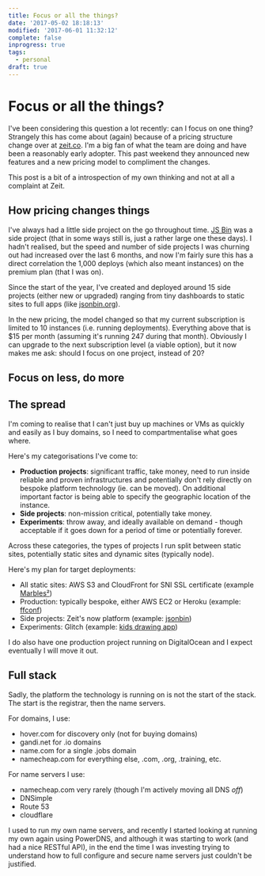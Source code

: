```yaml
---
title: Focus or all the things?
date: '2017-05-02 18:18:13'
modified: '2017-06-01 11:32:12'
complete: false
inprogress: true
tags:
  - personal
draft: true
---
```

# Focus or all the things?

I've been considering this question a lot recently: can I focus on one thing? Strangely this has come about (again) because of a pricing structure change over at [zeit.co](https://zeit.co). I'm a big fan of what the team are doing and have been a reasonably early adopter. This past weekend they announced new features and a new pricing model to compliment the changes.

This post is a bit of a introspection of my own thinking and not at all a complaint at Zeit.

<!--more-->

## How pricing changes things

I've always had a little side project on the go throughout time. [JS Bin](https://jsbin.com) was a side project (that in some ways still is, just a rather large one these days). I hadn't realised, but the speed and number of side projects I was churning out had increased over the last 6 months, and now I'm fairly sure this has a direct correlation the 1,000 deploys (which also meant instances) on the premium plan (that I was on).

Since the start of the year, I've created and deployed around 15 side projects (either new or upgraded) ranging from tiny dashboards to static sites to full apps (like [jsonbin.org](https://jsonbin.org)).

In the new pricing, the model changed so that my current subscription is limited to 10 instances (i.e. running deployments). Everything above that is $15 per month (assuming it's running 247 during that month). Obviously I can upgrade to the next subscription level (a viable option), but it now makes me ask: should I focus on one project, instead of 20?

## Focus on less, do more


## The spread

I'm coming to realise that I can't just buy up machines or VMs as quickly and easily as I buy domains, so I need to compartmentalise what goes where.

Here's my categorisations I've come to:

- **Production projects**: significant traffic, take money, need to run inside reliable and proven infrastructures and potentially don't rely directly on bespoke platform technology (ie. can be moved). On additional important factor is being able to specify the geographic location of the instance.
- **Side projects**: non-mission critical, potentially take money.
- **Experiments**: throw away, and ideally available on demand - though acceptable if it goes down for a period of time or potentially forever.

Across these categories, the types of projects I run split between static sites, potentially static sites and dynamic sites (typically node).

Here's my plan for target deployments:

- All static sites: AWS S3 and CloudFront for SNI SSL certificate (example [Marbles&sup2;](https://marbles2.com/))
- Production: typically bespoke, either AWS EC2 or Heroku (example: [ffconf](https://ffconf.org))
- Side projects: Zeit's now platform (example: [jsonbin](https://jsonbin.org))
- Experiments: Glitch (example: [kids drawing app](https://glitch.com/edit/#!/draw?path=index.html:18:14))

I do also have one production project running on DigitalOcean and I expect eventually I will move it out.

## Full stack

Sadly, the platform the technology is running on is not the start of the stack. The start is the registrar, then the name servers.

For domains, I use:

- hover.com for discovery only (not for buying domains)
- gandi.net for .io domains
- name.com for a single .jobs domain
- namecheap.com for everything else, .com, .org, .training, etc.

For name servers I use:

- namecheap.com very rarely (though I'm actively moving all DNS _off_)
- DNSimple
- Route 53
- cloudflare

I used to run my own name servers, and recently I started looking at running my own again using PowerDNS, and although it was starting to work (and had a nice RESTful API), in the end the time I was investing trying to understand how to full configure and secure name servers just couldn't be justified.




